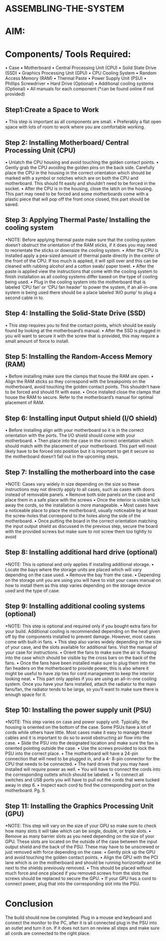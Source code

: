 # ASSEMBLING-THE-SYSTEM

# AIM:


# Components/ Tools Required:

• Case
• Motherboard
• Central Processing Unit
(CPU)
• Solid State Drive (SSD)
• Graphics Processing Unit
(GPU)
• CPU Cooling System
• Random Access Memory
(RAM)
• Thermal Paste
• Power Supply Unit (PSU)
• Phillips Screwdriver
• Hard Drive (Optional)
• Additional cooling systems
(Optional)
• All manuals for each
component (*can be found
online if not provided)

## Step1:Create a Space to Work

• This step is important as all components are small.
• Preferably a flat open space with lots of room to work where you are comfortable
working.


## Step 2: Installing Motherboard/ Central Processing Unit (CPU)

• Unlatch the CPU housing and avoid touching the golden contact points.
• Gently grab the CPU avoiding the golden pins on the back side. Carefully place the CPU
in the housing in the correct orientation which should be marked with a symbol or
notches which are on both the CPU and motherboard. This should fit easily and shouldn’t
need to be forced in the socket.
• After the CPU is in the housing, close the latch on the housing. This part may need to be
forced and some motherboards come with a plastic piece that will pop off the front once
closed, this part should be saved.


## Step 3: Applying Thermal Paste/ Installing the cooling system

*NOTE: Before applying thermal paste make sure that the cooling system doesn’t
obstruct the orientation of the RAM sticks, if it does you may need to reorientate the
sticks or downsize the cooling system.
• After the CPU is installed apply a pea-sized amount of thermal paste directly in the center
of the front of the CPU. If too much is applied, it will spill over and this can be cleaned
with rubbing alcohol and a cotton swab/ paper towel.
• After the paste is applied view the instructions that come with the cooling system to
finish installation as all cooling systems differ based on the type of cooling being used.
• Plug in the cooling system into the motherboard that is labeled ‘CPU fan’ or ‘CPU fan
header’ to power the system, if an all-in-one system is being used there should be a place
labeled ‘AIO pump’ to plug a second cable in to. 


## Step 4: Installing the Solid-State Drive (SSD)

• This step requires you to find the contact points, which should be easily found by looking
at the motherboard’s manual.
• After the SSD is plugged in you will want to secure it with the screw that is provided, this
may require a small amount of force to install. 


## Step 5: Installing the Random-Access Memory (RAM)

• Before installing make sure the clamps that house the RAM are open.
• Align the RAM sticks so they correspond with the breakpoints on the motherboard,
avoid touching the golden contact points. This shouldn’t have to be forced and should
fit with ease.
• Once installed close the clamps that house the RAM to secure. Refer to the
motherboard’s manual for optimal placement of RAM.


## Step 6: Installing input Output shield (I/O shield)

• Before installing align with your motherboard so it is in the correct orientation with the
ports. The I/O shield should come with your motherboard.
• Then place into the case in the correct orientation which should match with the placement
of your motherboard. This part will most likely have to be forced into position but it is
important to get it secure so the motherboard doesn’t fall out in the upcoming steps. 


## Step 7: Installing the motherboard into the case

*NOTE: Cases vary widely in size depending on the size so these instructions may not
directly apply to all cases, such as cases with doors instead of removable panels.
• Remove both side panels on the case and place them in a safe place with the screws
• Once the interior is visible tuck away the cords, so the installation is more manageable.
• Most cases have a noticeable place to place the motherboard, usually noticeable by at
least the screw-holes that correspond to the holes along the side of the motherboard.
• Once putting the board in the correct orientation matching the input output shield as
discussed in the previous step, secure the board with the provided screws but make sure
to not screw them too tightly to avoid


## Step 8: Installing additional hard drive (optional)

*NOTE: This is optional and only applies if installing additional storage.
• Locate the bays where the storage units are placed which will vary depending on the
case used.
• Remove the bay from the case.
• Depending on the storage unit you are using you will have to visit your cases manual
on how to install them as this step varies depending on the storage device used and
the type of case. 


## Step 9: Installing additional cooling systems (optional)

*NOTE: This step is optional and required only if you bought extra fans for your build.
Additional cooling is recommended depending on the heat given off by the components
installed to prevent damage. However, most cases come with built-in fans.
• This step also varies widely depending on the size of your case, and the slots available for
additional fans. Visit the manual of your case for instructions.
• Orient the fans to make sure the air is flowing into the case which should be visible by
the cross bars on the back of the fans.
• Once the fans have been installed make sure to plug them into the fan headers on the
motherboard to provide power, this is also where it might be useful to have zip ties for
cord management to keep the interior looking neat.
• This part only applies if you are using an all-in-one cooling system. Once you have
your fans installed, attach the radiator to the main fans/fan, the radiator tends to be large,
so you’ll want to make sure there is enough space for it.


## Step 10: Installing the power supply unit (PSU)

*NOTE: This step varies on case and power supply unit. Typically, the housing is oriented
on the bottom of the case. Some PSUs have a lot of cords while others have little. Most cases
make it easy to manage these cables and it is important to do so to avoid obstructing air flow
into the case.
• Slide the PSU into the designated location and make sure the fan is oriented pointing
outside the case.
• Use the screws provided to lock the PSU into the correct place.
• The motherboard will have a 24-pin connection that will need to be plugged in, and a 4-
8-pin connector for the CPU that needs to be connected.
• The hard drives that you may have installed will require power as well.
• You will have to connect the cords into the corresponding outlets which should be
labeled.
• To connect all switches and USB ports you will have to pull out the cords that were
tucked away in step 6.
• Inspect each cord to find the corresponding port on the motherboard.
Pg. 5


## Step 11: Installing the Graphics Processing Unit (GPU)
*NOTE: This step will vary on the size of your GPU so make sure to check how many slots
it will take which can be single, double, or triple slots.
• Remove as many barrier slots as you need depending on the size of your GPU. These
slots are located on the outside of the case between the input output shield and the back
of the PSU. These may have to be unscrewed or just removed with force depending on
the case.
• Gently pick up the GPU and avoid touching the golden contact points.
• Align the GPU with the PCI lane which is on the motherboard and should be running
horizontally and be next to the shields previously removed.
• This should be placed without much force and once placed if you removed screws from
the slots the screws should be replaced to secure the GPU.
• If your GPU has a cord to connect power, plug that into the corresponding slot into the
PSU. 


# Conclusion

The build should now be completed. Plug in a mouse and keyboard and connect the monitor to
the PC, after it is all connected plug in the PSU into an outlet and turn it on. If it does not turn on
review all steps and make sure all cords are connected to the right place. 
